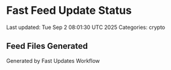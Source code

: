 # Fast Feed Update Status
Last updated: Tue Sep  2 08:01:30 UTC 2025
Categories: crypto

## Feed Files Generated

Generated by Fast Updates Workflow

